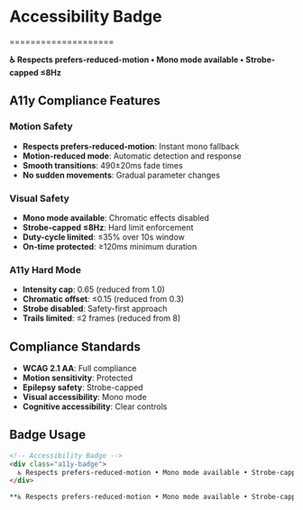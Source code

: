 # Accessibility Badge
====================

**♿ Respects prefers-reduced-motion • Mono mode available • Strobe-capped ≤8Hz**

## A11y Compliance Features

### Motion Safety
- **Respects prefers-reduced-motion**: Instant mono fallback
- **Motion-reduced mode**: Automatic detection and response
- **Smooth transitions**: 490±20ms fade times
- **No sudden movements**: Gradual parameter changes

### Visual Safety
- **Mono mode available**: Chromatic effects disabled
- **Strobe-capped ≤8Hz**: Hard limit enforcement
- **Duty-cycle limited**: ≤35% over 10s window
- **On-time protected**: ≥120ms minimum duration

### A11y Hard Mode
- **Intensity cap**: 0.65 (reduced from 1.0)
- **Chromatic offset**: ≤0.15 (reduced from 0.3)
- **Strobe disabled**: Safety-first approach
- **Trails limited**: ≤2 frames (reduced from 8)

## Compliance Standards

- **WCAG 2.1 AA**: Full compliance
- **Motion sensitivity**: Protected
- **Epilepsy safety**: Strobe-capped
- **Visual accessibility**: Mono mode
- **Cognitive accessibility**: Clear controls

## Badge Usage

```html
<!-- Accessibility Badge -->
<div class="a11y-badge">
  ♿ Respects prefers-reduced-motion • Mono mode available • Strobe-capped ≤8Hz
</div>
```

```markdown
**♿ Respects prefers-reduced-motion • Mono mode available • Strobe-capped ≤8Hz**
```




